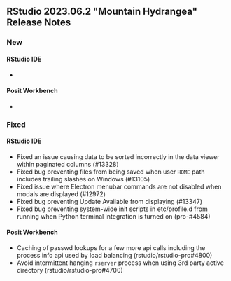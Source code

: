 
## RStudio 2023.06.2 "Mountain Hydrangea" Release Notes

### New

#### RStudio IDE
- 

#### Posit Workbench
- 

### Fixed

#### RStudio IDE
- Fixed an issue causing data to be sorted incorrectly in the data viewer within paginated columns (#13328)
- Fixed bug preventing files from being saved when user `HOME` path includes trailing slashes on Windows (#13105)
- Fixed issue where Electron menubar commands are not disabled when modals are displayed (#12972)
- Fixed bug preventing Update Available from displaying (#13347)
- Fixed bug preventing system-wide init scripts in etc/profile.d from running when Python terminal integration is turned on (pro-#4584)


#### Posit Workbench
- Caching of passwd lookups for a few more api calls including the process info api used by load balancing (rstudio/rstudio-pro#4800)
- Avoid intermittent hanging `rserver` process when using 3rd party active directory (rstudio/rstudio-pro#4700)
